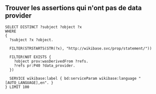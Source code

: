 ## Trouver les assertions qui n'ont pas de data provider

```sparql
SELECT DISTINCT ?subject ?object ?x
WHERE 
{
  ?subject ?x ?object.
  
  FILTER(STRSTARTS(STR(?x), "http://wikibase.svc/prop/statement/"))
  
  FILTER(NOT EXISTS { 
    ?object prov:wasDerivedFrom ?refs.
    ?refs pr:P40 ?data_provider.
  })
  
  SERVICE wikibase:label { bd:serviceParam wikibase:language "[AUTO_LANGUAGE],en". }
} LIMIT 100
```

